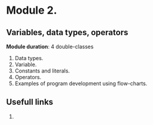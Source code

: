 # Module 2. 
## Variables, data types, operators

**Module duration**: 4 double-classes

1.	Data types.
2.	Variable.
3.	Constants and literals.
4.	Operators.
5.	Examples of program development using flow-charts.

## Usefull links

1. []()